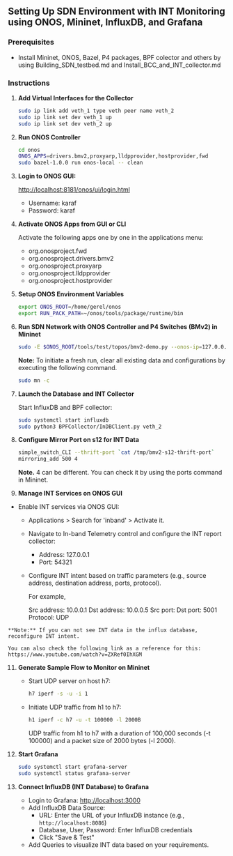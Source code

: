 

## Setting Up SDN Environment with INT Monitoring using ONOS, Mininet, InfluxDB, and Grafana

### Prerequisites
- Install Mininet, ONOS, Bazel, P4 packages, BPF colector and others by using Building_SDN_testbed.md and Install_BCC_and_INT_collector.md

### Instructions

1. **Add Virtual Interfaces for the Collector**

   ```bash
   sudo ip link add veth_1 type veth peer name veth_2
   sudo ip link set dev veth_1 up 
   sudo ip link set dev veth_2 up
   ```

2. **Run ONOS Controller**

   ```bash
   cd onos
   ONOS_APPS=drivers.bmv2,proxyarp,lldpprovider,hostprovider,fwd 
   sudo bazel-1.0.0 run onos-local -- clean 
   ```

3. **Login to ONOS GUI:**

   [http://localhost:8181/onos/ui/login.html](http://localhost:8181/onos/ui/login.html)
   - Username: karaf
   - Password: karaf

4. **Activate ONOS Apps from GUI or CLI**

   Activate the following apps one by one in the applications menu:
   - org.onosproject.fwd 
   - org.onosproject.drivers.bmv2
   - org.onosproject.proxyarp
   - org.onosproject.lldpprovider
   - org.onosproject.hostprovider

5. **Setup ONOS Environment Variables**

   ```bash
   export ONOS_ROOT=/home/gerel/onos
   export RUN_PACK_PATH=~/onos/tools/package/runtime/bin
   ```

6. **Run SDN Network with ONOS Controller and P4 Switches (BMv2) in Mininet**

   ```bash
   sudo -E $ONOS_ROOT/tools/test/topos/bmv2-demo.py --onos-ip=127.0.0.1 --pipeconf-id=org.onosproject.pipelines.int
      ```
   **Note:**  To initiate a fresh run, clear all existing data and configurations by executing the following command.

   ```bash
   sudo mn -c
    ```

8. **Launch the Database and INT Collector**

   Start InfluxDB and BPF collector:
   ```bash
   sudo systemctl start influxdb
   sudo python3 BPFCollector/InDBClient.py veth_2
   ```
   

9. **Configure Mirror Port on s12 for INT Data**

   ```bash
   simple_switch_CLI --thrift-port `cat /tmp/bmv2-s12-thrift-port`
   mirroring_add 500 4
   ```
   **Note.** 4 can be different. You can check it by using the ports command in Mininet. 

10. **Manage INT Services on ONOS GUI**

   - Enable INT services via ONOS GUI:
     - Applications > Search for 'inband' > Activate it.
     - Navigate to In-band Telemetry control and configure the INT report collector:
       - Address: 127.0.0.1
       - Port: 54321
     - Configure INT intent based on traffic parameters (e.g., source address, destination address, ports, protocol).
    
       For example, 

		Src address: 10.0.0.1
		Dst address: 10.0.0.5
		Src port: 
		Dst port: 5001 
		Protocol: UDP
  
  	**Note:** If you can not see INT data in the influx database, reconfigure INT intent. 

   	You can also check the following link as a reference for this: https://www.youtube.com/watch?v=ZXRef0IhXGM

11. **Generate Sample Flow to Monitor on Mininet**

    - Start UDP server on host h7:
      ```bash
      h7 iperf -s -u -i 1
      ```

    - Initiate UDP traffic from h1 to h7:
      ```bash
      h1 iperf -c h7 -u -t 100000 -l 2000B
      ```

      UDP traffic from h1 to h7 with a duration of 100,000 seconds (-t 100000) and a packet size of 2000 bytes (-l 2000).

12. **Start Grafana**

    ```bash
    sudo systemctl start grafana-server
    sudo systemctl status grafana-server
    ```

13. **Connect InfluxDB (INT Database) to Grafana**

    - Login to Grafana: [http://localhost:3000](http://localhost:3000)
    - Add InfluxDB Data Source:
      - URL: Enter the URL of your InfluxDB instance (e.g., `http://localhost:8086`)
      - Database, User, Password: Enter InfluxDB credentials
      - Click "Save & Test"
    - Add Queries to visualize INT data based on your requirements.


<!-- 
 **12.To connect an InfluxDB (INTdatabase) to Grafana and add queries to fetch data, follow these steps:** 
 
 	
	1. Login to Grafana:
		Open your web browser and go to http://localhost:3000
		Log in to Grafana using your credentials.
	2. Add InfluxDB Data Source:
		Click on the gear icon (⚙️) in the left sidebar to open the "Configuration" menu.
		Select "Data Sources."
		Click on the "Add your first data source" or the "+ Add" button.

    Configure InfluxDB Data Source:
    
		Choose "InfluxDB" from the list of available data sources.
		In the "HTTP" section:
			URL: Enter the URL of your InfluxDB instance (e.g., http://localhost:8086).
			Access: Choose "Server" to have Grafana access InfluxDB directly.
		In the "InfluxDB Details" section:
			Database: Enter the name of your InfluxDB database.
			User: Enter your InfluxDB username.
			Password: Enter your InfluxDB password.
		Click "Save & Test" to verify the connection to the InfluxDB database.

 	 3. Add Queries to Get Data from INT Database:
		Create a new dashboard or open an existing one.
		Click on the "+" icon in the upper-left corner to add a new panel.
		In the panel settings, click on the "Query" section.
		Example Query:
			Select the appropriate measurement and field from your INT database.

		Use the query editor to construct your query. For example:
  			SELECT field_name FROM flow_hop_latency,10.0.0.1:39513->10.0.0.7:5001,proto=17,sw_id=11 WHERE time > now() - 1h

     		This query selects data from the last 1 hour. Adjust the time range and query according to your specific use case.

		Click on "Apply" to apply the query.

		You can further customize visualization options, such as choosing a graph type, legend format, and more.

	4. Save and View Dashboard:
	Once you have configured your queries and visualizations, click on the disk icon (💾) to save the dashboard.
	Give your dashboard a name and click "Save."
	Now, your Grafana dashboard is connected to the INT database, and it displays data based on your queries. Make sure to tailor the queries and visualizations to your specific data and 	requirements.
     
-->
 
